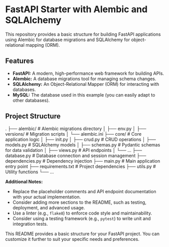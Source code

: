 # FastAPI Starter with Alembic and SQLAlchemy

This repository provides a basic structure for building FastAPI applications using Alembic for database migrations and SQLAlchemy for object-relational mapping (ORM).

## Features

- **FastAPI:** A modern, high-performance web framework for building APIs.
- **Alembic:** A database migrations tool for managing schema changes.
- **SQLAlchemy:** An Object-Relational Mapper (ORM) for interacting with databases.
- **MySQL:** The database used in this example (you can easily adapt to other databases).

## Project Structure
.
├── alembic/                    # Alembic migrations directory
│   ├── env.py
│   ├── versions/              # Migration scripts
│   └── alembic.ini
├── core/                       # Core application logic
│   ├── init.py
│   ├── crud.py                 # CRUD operations
│   ├── models.py              # SQLAlchemy models
│   ├── schemas.py             # Pydantic schemas for data validation
│   ├── views.py               # API endpoints
│   └── ...
├── database.py                # Database connection and session management
├── dependencies.py            # Dependency injection
├── main.py                     # Main application entry point
├── requirements.txt           # Project dependencies
├── utils.py                    # Utility functions
└── ...

**Additional Notes:**

- Replace the placeholder comments and API endpoint documentation with your actual implementation.
- Consider adding more sections to the README, such as testing, deployment, and advanced usage.
- Use a linter (e.g., `flake8`) to enforce code style and maintainability.
- Consider using a testing framework (e.g., `pytest`) to write unit and integration tests.

This README provides a basic structure for your FastAPI project. You can customize it further to suit your specific needs and preferences.
